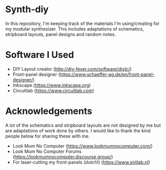 # Synth-diy

In this repository, I'm keeping track of the materials I'm using/creating for
my modular synthesizer. This includes adaptations of schematics, stripboard
layouts, panel designs and random notes.

# Software I Used

* DIY Layout creator (http://diy-fever.com/software/diylc/)
* Front-panel designer (https://www.schaeffer-ag.de/en/front-panel-designer/)
* Inkscape (https://www.inkscape.org)
* Circuitlab (https://www.circuitlab.com)

# Acknowledgements

A lot of the schematics and stripboard layouts are not designed by me but are
adaptations of work done by others. I would like to thank the kind people below
for sharing these with me.

* Look Mum No Computer (https://www.lookmumnocomputer.com/)
* Look Mum No Computer Forums (https://lookmumnocomputer.discourse.group/)
* For laser-cutting my front-panels (dutch!) (https://www.snijlab.nl)
